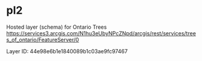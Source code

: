 # pl2
Hosted layer (schema) for Ontario Trees 
https://services3.arcgis.com/N1hu3eUbyNPcZNpd/arcgis/rest/services/trees_of_ontario/FeatureServer/0

Layer ID:
44e98e6b1e1840089b1c03ae9fc97467
